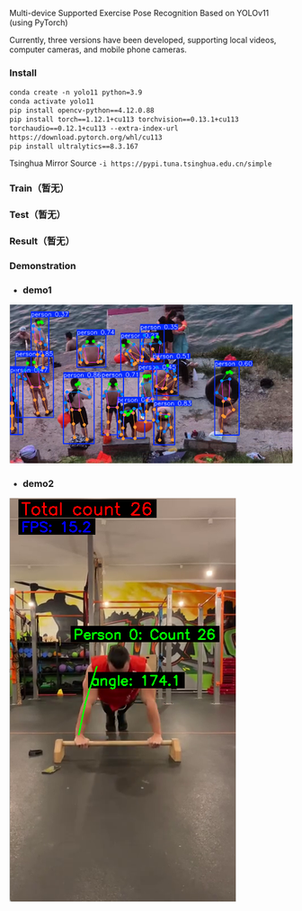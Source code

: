Multi-device Supported Exercise Pose Recognition Based on YOLOv11 (using PyTorch)

Currently, three versions have been developed, supporting local videos, computer cameras, and mobile phone cameras.
### Install
```
conda create -n yolo11 python=3.9
conda activate yolo11
pip install opencv-python==4.12.0.88
pip install torch==1.12.1+cu113 torchvision==0.13.1+cu113 torchaudio==0.12.1+cu113 --extra-index-url https://download.pytorch.org/whl/cu113
pip install ultralytics==8.3.167
```
Tsinghua Mirror Source `-i https://pypi.tuna.tsinghua.edu.cn/simple`
### Train（暂无）
### Test（暂无）
### Result（暂无）
### Demonstration
- ### demo1

![demo1](/assets/object_recognize.png)
- ### demo2

![demo2](/assets/pose_recognize.png)
